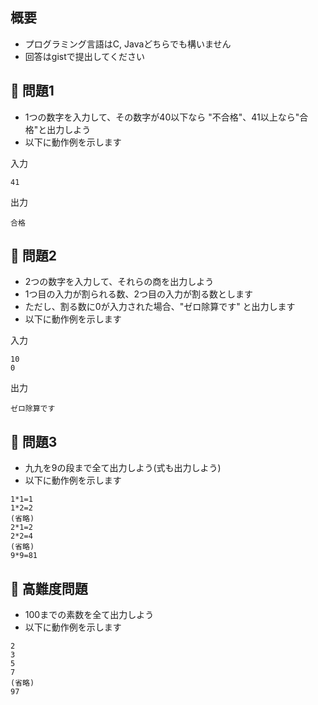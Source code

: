 ## 概要

- プログラミング言語はC, Javaどちらでも構いません
- 回答はgistで提出してください

## :turtle: 問題1

- 1つの数字を入力して、その数字が40以下なら "不合格"、41以上なら"合格"と出力しよう
- 以下に動作例を示します

入力

```
41
```

出力

```
合格
```

## :dog: 問題2

- 2つの数字を入力して、それらの商を出力しよう
- 1つ目の入力が割られる数、2つ目の入力が割る数とします
- ただし、割る数に0が入力された場合、"ゼロ除算です" と出力します
- 以下に動作例を示します

入力

```
10
0
```

出力

```
ゼロ除算です
```

## :bear: 問題3

- 九九を9の段まで全て出力しよう(式も出力しよう)
- 以下に動作例を示します

```
1*1=1
1*2=2
(省略)
2*1=2
2*2=4
(省略)
9*9=81
```

## :whale: 高難度問題

- 100までの素数を全て出力しよう
- 以下に動作例を示します

```
2
3
5
7
(省略)
97
```
